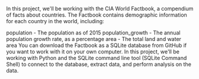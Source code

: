 In this project, we'll be working with the CIA World Factbook, a compendium of facts about countries. The Factbook contains demographic information for each country in the world, including:

population - The population as of 2015
population_growth - The annual population growth rate, as a percentage
area - The total land and water area
You can download the Factbook as a SQLite database from GitHub if you want to work with it on your own computer. In this project, we'll be working with Python and the SQLite command line tool (SQLite Command Shell) to connect to the database, extract data, and perform analysis on the data.
